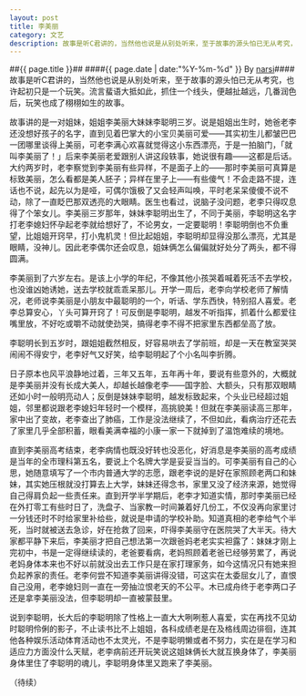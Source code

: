 ```yaml
---
layout: post
title: 李美丽
category: 文艺
description: 故事是听C君讲的，当然他也说是从别处听来，至于故事的源头怕已无从考究，也许起初只是一个玩笑。流言蜚语大抵如此，抓住一个线头，便越扯越远，几番润色后，玩笑也成了栩栩如生的故事……
---
```

##{{ page.title }}##
####{{ page.date | date:"%Y-%m-%d" }} By [narsi](http://huangxc.com)####
故事是听C君讲的，当然他也说是从别处听来，至于故事的源头怕已无从考究，也许起初只是一个玩笑。流言蜚语大抵如此，抓住一个线头，便越扯越远，几番润色后，玩笑也成了栩栩如生的故事。

故事讲的是一对姐妹，姐姐李美丽大妹妹李聪明三岁。说是姐姐出生时，她爸老李还没想好孩子的名字，直到见着巴掌大的小宝贝美丽可爱——其实初生儿都皱巴巴一团哪里谈得上美丽，可老李满心欢喜就觉得这小东西漂亮，于是一拍脑门，「就叫李美丽了！」后来李美丽老爱跟别人讲这段轶事，她说很有趣——这都是后话。大约两岁时，老李察觉到李美丽有些异样，不是面子上的——那时李美丽可真算是标致美丽，怎么看都是美人胚子；异样在里子上——有些傻气！不会走路不提，连话也不说，起先以为是哑，可偶尔饿极了又会轻声叫唤，平时老呆呆傻傻不说不动，除了一直眨巴那双透亮的大眼睛。医生也看过，说脑子没问题，老李只得叹息得了个笨女儿。李美丽三岁那年，妹妹李聪明出生了，不同于美丽，李聪明这名字打老李媳妇怀孕起老李就给想好了，不论男女，一定要聪明！李聪明倒也不负重望，比姐姐开窍早，打小鬼机灵！但比起姐姐，李聪明却显得没那么漂亮，尤其是眼睛，没神儿。因此老李偶尔还会叹息，姐妹俩怎么偏偏就好处分了两头，都不得圆满。

李美丽到了六岁左右。是该上小学的年纪，不像其他小孩哭着喊着死活不去学校，也没谁凶她诱她，送去学校就乖乖呆那儿。开学一周后，老李向学校老师了解情况，老师说李美丽是小朋友中最聪明的一个，听话、学东西快，特别招人喜爱。老李总算安心，丫头可算开窍了！可反倒是李聪明，越发不听指挥，抓着什么都爱往嘴里放，不好吃或嚼不动就使劲哭，搞得老李不得不把家里东西都垒高了放。

李聪明长到五岁时，跟姐姐截然相反，好容易哄去了学前班，却是一天在教室哭哭闹闹不得安宁，老李好气又好笑，给李聪明起了个小名叫李折腾。

日子原本也风平浪静地过着，三年又五年，五年再十年，要说有些意外的，大概就是李美丽并没有长成大美人，却越长越像老李——国字脸、大额头，只有那双眼睛还如小时一般明亮动人；反倒是妹妹李聪明，越发标致起来，个头业已经超过姐姐，邻里都说跟老李媳妇年轻时一个模样，高挑貌美！但就在李美丽读高三那年，家中出了变故，老李查出了肺癌，工作是没法继续了，不但如此，看病治疗还花去了家里几乎全部积蓄，眼看美满幸福的小康一家一下就掉到了温饱难续的境地。

直到李美丽高考结束，老李病情也既没好转也没恶化，好消息是李美丽的高考成绩是当年的全市理科第五名，要说上个名牌大学是妥妥当当的。可李美丽有自己的心思，她随意填写了一个市内普通大学的志愿，跟老李说的是好在家照顾老两口和妹妹，其实她压根就没打算去上大学，妹妹还得念书，家里又没了经济来源，她觉得自己得肩负起一些责任来。直到开学半学期后，老李才知道实情，那时李美丽已经在外打零工有些时日了，洗盘子、当家教一时间兼着好几份工，不仅没再向家里讨一分钱还时不时给家里补给些，就说是申请的学校补助。知道真相的老李给气个半死，当时就被送去急诊，好在抢救了回来，吓得李美丽守在医院哭了大半天。待大家都平静下来后，李美丽才把自己想法第一次跟爸妈老老实实袒露了：妹妹才刚上完初中，书是一定得继续读的，老爸要看病，老妈照顾着老爸已经够劳累了，再说老妈身体本来也不好以前就没出去工作只是在家打理家务，如今这情况只有她来担负起养家的责任。老李何尝不知道李美丽讲得没错，可这实在太委屈女儿了，直恨自己没用，老李媳妇则一直在一旁抽泣恨老天的不公平。木已成舟终于老李两口子还是拿李美丽没法，但李聪明却一直被蒙鼓里。

说到李聪明，长大后的李聪明除了性格上一直大大咧咧惹人喜爱，实在再找不见幼时聪明伶俐的影子，不止读书比不上姐姐，各科成绩老是在及格线周边徘徊，连其他各种娱乐活动体育活动也不太灵光，不是李聪明懒或者不努力，实在是在学习和适应力方面没什么天赋，老李病前还开玩笑说这姐妹俩长大就互换身体了，李美丽身体里住了李聪明的魂儿，李聪明身体里又跑来了李美丽。

（待续）
